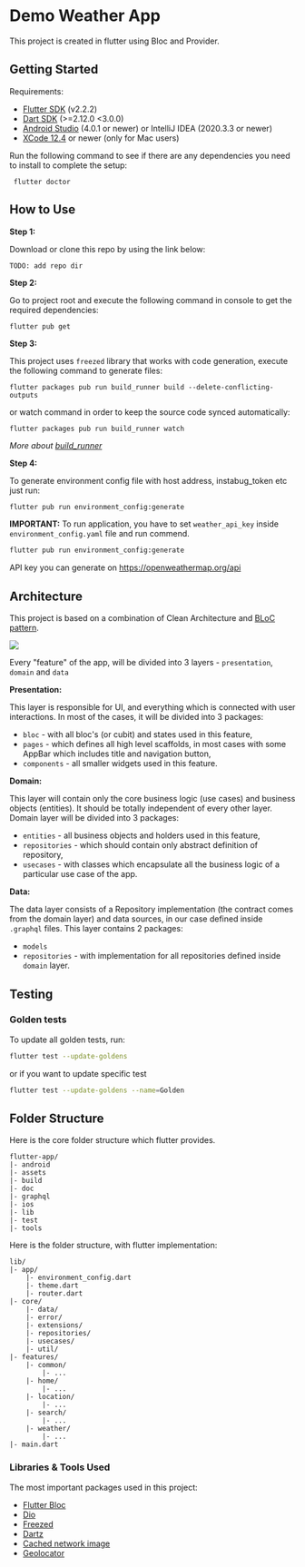 # Demo Weather App

This project is created in flutter using Bloc and Provider.

## Getting Started

Requirements:
- [Flutter SDK](https://flutter.dev/docs/get-started/install) (v2.2.2)
- [Dart SDK](https://dart.dev/get-dart) (>=2.12.0 <3.0.0)
- [Android Studio](https://developer.android.com/studio) (4.0.1 or newer) or IntelliJ IDEA (2020.3.3 or newer)
- [XCode 12.4](https://developer.apple.com/xcode/) or newer (only for Mac users)

Run the following command to see if there are any dependencies you need to install to complete the setup:
```shell
 flutter doctor
```

## How to Use

**Step 1:**

Download or clone this repo by using the link below:

```
TODO: add repo dir
```

**Step 2:**

Go to project root and execute the following command in console to get the required dependencies:

```
flutter pub get 
```

**Step 3:**

This project uses `freezed` library that works with code generation, execute the following command to generate files:

```
flutter packages pub run build_runner build --delete-conflicting-outputs
```

or watch command in order to keep the source code synced automatically:

```
flutter packages pub run build_runner watch
```

*More about [build_runner](https://dart.dev/tools/build_runner)*

**Step 4:**

To generate environment config file with host address, instabug_token etc just run:
```sh
flutter pub run environment_config:generate
```


**IMPORTANT:**
To run application, you have to set `weather_api_key` inside `environment_config.yaml` file and run commend. 
```sh
flutter pub run environment_config:generate
```
API key you can generate on https://openweathermap.org/api

## Architecture

This project is based on a combination of Clean Architecture and [BLoC pattern](https://bloclibrary.dev/#/).

![](https://i0.wp.com/resocoder.com/wp-content/uploads/2019/08/Clean-Architecture-Flutter-Diagram.png?w=556&ssl=1)

Every "feature" of the app, will be divided into 3 layers - `presentation`, `domain` and `data`

**Presentation:**

This layer is responsible for UI, and everything which is connected with user interactions.
In most of the cases, it will be divided into 3 packages:
* `bloc` - with all bloc's (or cubit) and states used in this feature,
* `pages` - which defines all high level scaffolds, in most cases with some AppBar which includes title and navigation button,
* `components` - all smaller widgets used in this feature.

**Domain:**

This layer will contain only the core business logic (use cases) and business objects (entities). It should be totally independent of every other layer.
Domain layer will be divided into 3 packages:
* `entities` - all business objects and holders used in this feature,
* `repositories` - which should contain only abstract definition of repository,
* `usecases` - with classes which encapsulate all the business logic of a particular use case of the app.

**Data:**

The data layer consists of a Repository implementation (the contract comes from the domain layer) and data sources, in our case defined inside `.graphql` files.
This layer contains 2 packages:
* `models`
* `repositories` - with implementation for all repositories defined inside `domain` layer.

## Testing

### Golden tests
To update all golden tests, run:
```sh
flutter test --update-goldens
```
or if you want to update specific test
```sh
flutter test --update-goldens --name=Golden
```

## Folder Structure

Here is the core folder structure which flutter provides.

```
flutter-app/
|- android
|- assets
|- build
|- doc
|- graphql
|- ios
|- lib
|- test
|- tools
```

Here is the folder structure, with flutter implementation:

```
lib/
|- app/
    |- environment_config.dart
    |- theme.dart
    |- router.dart
|- core/
    |- data/
    |- error/
    |- extensions/
    |- repositories/
    |- usecases/
    |- util/
|- features/
    |- common/
        |- ...
    |- home/
        |- ...
    |- location/
        |- ...
    |- search/
        |- ...
    |- weather/
        |- ...
|- main.dart
```

### Libraries & Tools Used

The most important packages used in this project:

* [Flutter Bloc](https://pub.dev/packages/flutter_bloc)
* [Dio](https://pub.dev/packages/dio)
* [Freezed](https://pub.dev/packages/freezed)
* [Dartz](https://pub.dev/packages/dartz)
* [Cached network image](https://pub.dev/packages/cached_network_image)
* [Geolocator](https://pub.dev/packages/geolocator/)